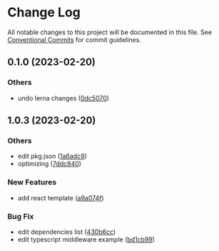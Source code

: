 # Change Log

All notable changes to this project will be documented in this file.
See [Conventional Commits](https://conventionalcommits.org) for commit guidelines.

## 0.1.0 (2023-02-20)


### Others

* undo lerna changes ([0dc5070](https://github.com/do4ng/prext/commit/0dc50708ed449435b01a8ccbc112b9b0816fb48b))

## 1.0.3 (2023-02-20)


### Others

* edit pkg.json ([1a6adc9](https://github.com/do4ng/prext/commit/1a6adc948ce083f67861b013c66efd2931e5412b))
* optimizing ([7ddc840](https://github.com/do4ng/prext/commit/7ddc840d64aeeb58d8feef7f870225c76609775a))


### New Features

* add react template ([a9a074f](https://github.com/do4ng/prext/commit/a9a074fd1acb4a42e9379f9d52eb1f0016784cb3))


### Bug Fix

* edit dependencies list ([430b6cc](https://github.com/do4ng/prext/commit/430b6ccf1ddcce4b68fa90cf443cec1e8f5ff8d1))
* edit typescript middleware example ([bd1cb99](https://github.com/do4ng/prext/commit/bd1cb998dc3d66796ff030032c8f675927a213e2))
